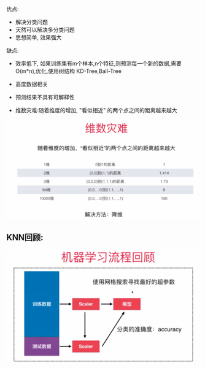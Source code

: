 优点:
- 解决分类问题
- 天然可以解决多分类问题
- 思想简单, 效果强大

缺点:
- 效率低下, 如果训练集有m个样本,n个特征,则预测每一个新的数据,需要O(m*n),优化,使用树结构 KD-Tree,Ball-Tree

- 高度数据相关
- 预测结果不具有可解释性
- 维数灾难:随着维度的增加, "看似相近" 的两个点之间的距离越来越大

![avatar](images/1.png)

## KNN回顾:
![avatar](images/2.png)